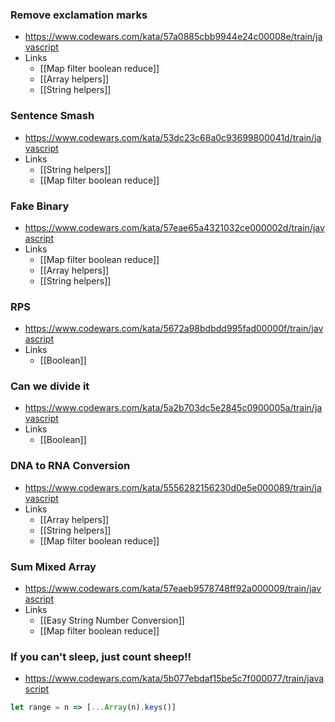 ### Remove exclamation marks
- https://www.codewars.com/kata/57a0885cbb9944e24c00008e/train/javascript
- Links
	- [[Map filter boolean reduce]]
	- [[Array helpers]]
	- [[String helpers]]
### Sentence Smash
- https://www.codewars.com/kata/53dc23c68a0c93699800041d/train/javascript
- Links
	- [[String helpers]]
	- [[Map filter boolean reduce]]
### Fake Binary
- https://www.codewars.com/kata/57eae65a4321032ce000002d/train/javascript
- Links
	- [[Map filter boolean reduce]]
	- [[Array helpers]]
	- [[String helpers]]
### RPS
- https://www.codewars.com/kata/5672a98bdbdd995fad00000f/train/javascript
- Links
	- [[Boolean]]
	
### Can we divide it
- https://www.codewars.com/kata/5a2b703dc5e2845c0900005a/train/javascript
- Links
	- [[Boolean]]

### DNA to RNA Conversion
- https://www.codewars.com/kata/5556282156230d0e5e000089/train/javascript
- Links
	- [[Array helpers]]
	- [[String helpers]]
	- [[Map filter boolean reduce]]
	
### Sum Mixed Array
- https://www.codewars.com/kata/57eaeb9578748ff92a000009/train/javascript
- Links
	- [[Easy String Number Conversion]]
	- [[Map filter boolean reduce]]

### If you can't sleep, just count sheep!!
- https://www.codewars.com/kata/5b077ebdaf15be5c7f000077/train/javascript

```js
let range = n => [...Array(n).keys()]
```
